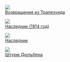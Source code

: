 ![](/books/sf_history/Кир%20Булычев/Возвращение%20из%20Трапезунда.jpg)  
[Возвращение из Трапезунда](/books/sf_history/Кир%20Булычев/Возвращение%20из%20Трапезунда)

![](/books/sf_history/Кир%20Булычев/Наследник%20(1914%20год).jpg)  
[Наследник (1914 год)](/books/sf_history/Кир%20Булычев/Наследник%20(1914%20год))

![](/books/sf_history/Кир%20Булычев/Наследник.jpg)  
[Наследник](/books/sf_history/Кир%20Булычев/Наследник)

![](/books/sf_history/Кир%20Булычев/Штурм%20Дюльбера.jpg)  
[Штурм Дюльбера](/books/sf_history/Кир%20Булычев/Штурм%20Дюльбера)
